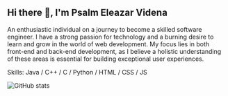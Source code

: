 ## Hi there 👋, I'm Psalm Eleazar Videna

An enthusiastic individual on a journey to become a skilled software engineer. I have a strong passion for technology and a burning desire to learn and grow in the world of web development. My focus lies in both front-end and back-end development, as I believe a holistic understanding of these areas is essential for building exceptional user experiences.

Skills: Java / C++ / C / Python / HTML / CSS / JS



![GitHub stats](https://github-readme-stats.vercel.app/api?username=P541M&show_icons=true)  



<!--
**P541M/P541M** is a ✨ _special_ ✨ repository because its `README.md` (this file) appears on your GitHub profile.

Here are some ideas to get you started:

- 🔭 I’m currently working on ...
- 🌱 I’m currently learning ...
- 👯 I’m looking to collaborate on ...
- 🤔 I’m looking for help with ...
- 💬 Ask me about ...
- 📫 How to reach me: ...
- 😄 Pronouns: ...
- ⚡ Fun fact: ...
-->

